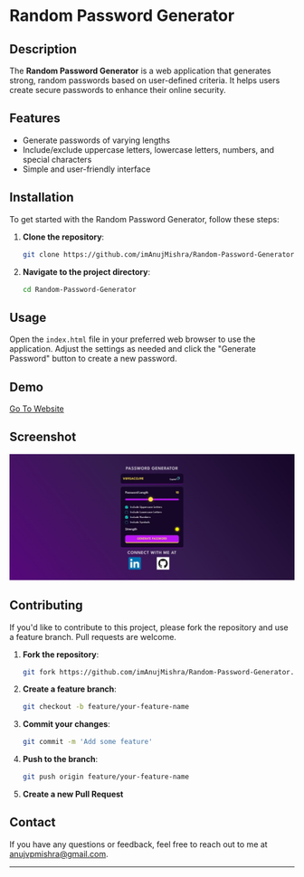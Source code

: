 # Random Password Generator


## Description

The **Random Password Generator** is a web application that generates strong, random passwords based on user-defined criteria. It helps users create secure passwords to enhance their online security.

## Features

- Generate passwords of varying lengths
- Include/exclude uppercase letters, lowercase letters, numbers, and special characters
- Simple and user-friendly interface

## Installation

To get started with the Random Password Generator, follow these steps:

1. **Clone the repository**:
    ```sh
    git clone https://github.com/imAnujMishra/Random-Password-Generator.git
    ```
2. **Navigate to the project directory**:
    ```sh
    cd Random-Password-Generator
    ```

## Usage

Open the `index.html` file in your preferred web browser to use the application. Adjust the settings as needed and click the "Generate Password" button to create a new password.

## Demo
[Go To Website](https://imanujmishra.github.io/Random-Password-Generator/)


## Screenshot

![Random Password Generator Interface](images/Random%20Password.jpeg)

## Contributing

If you'd like to contribute to this project, please fork the repository and use a feature branch. Pull requests are welcome.

1. **Fork the repository**:
    ```sh
    git fork https://github.com/imAnujMishra/Random-Password-Generator.git
    ```
2. **Create a feature branch**:
    ```sh
    git checkout -b feature/your-feature-name
    ```
3. **Commit your changes**:
    ```sh
    git commit -m 'Add some feature'
    ```
4. **Push to the branch**:
    ```sh
    git push origin feature/your-feature-name
    ```
5. **Create a new Pull Request**



## Contact

If you have any questions or feedback, feel free to reach out to me at [anujvpmishra@gmail.com](mailto:anujvpmishra@gmail.com).

---
